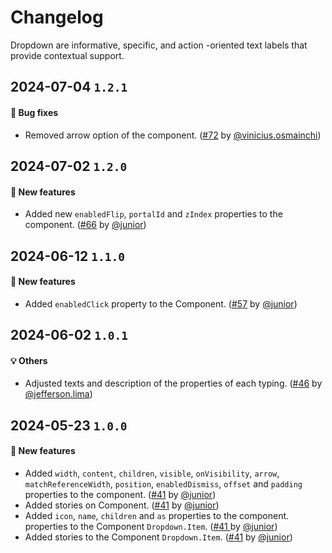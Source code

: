 # Changelog

Dropdown are informative, specific, and action -oriented text labels that provide contextual support.

## 2024-07-04 `1.2.1`

#### 🐛 Bug fixes

- Removed arrow option of the component. ([#72](https://git.rarolabs.com.br/frontend/rarui/-/merge_requests/72) by [@vinicius.osmainchi](https://git.rarolabs.com.br/vinicius.osmainchi))

## 2024-07-02 `1.2.0`

#### 🎉 New features

- Added new `enabledFlip`, `portalId` and `zIndex` properties to the component. ([#66](https://git.rarolabs.com.br/frontend/rarui/-/merge_requests/66) by [@junior](https://git.rarolabs.com.br/junior))

## 2024-06-12 `1.1.0`

#### 🎉 New features

- Added `enabledClick` property to the Component. ([#57](https://git.rarolabs.com.br/frontend/rarui/-/merge_requests/57) by [@junior](https://git.rarolabs.com.br/junior))

## 2024-06-02 `1.0.1`

#### 💡 Others

- Adjusted texts and description of the properties of each typing. ([#46](https://git.rarolabs.com.br/frontend/rarui/-/merge_requests/46) by [@jefferson.lima](https://git.rarolabs.com.br/jefferson.lima))

## 2024-05-23 `1.0.0`

#### 🎉 New features

- Added `width`, `content`, `children`, `visible`, `onVisibility`, `arrow`, `matchReferenceWidth`, `position`, `enabledDismiss`, `offset` and `padding` properties to the component. ([#41](https://git.rarolabs.com.br/frontend/rarui/-/merge_requests/41) by [@junior](https://git.rarolabs.com.br/junior))
- Added stories on Component. ([#41](https://git.rarolabs.com.br/frontend/rarui/-/merge_requests/41) by [@junior](https://git.rarolabs.com.br/junior))
- Added `icon`, `name`, `children` and `as` properties to the component. properties to the Component `Dropdown.Item`. ([#41 ](https://git.rarolabs.com.br/frontend/rarui/-/merge_requests/41) by [@junior](https://git.rarolabs.com.br/junior))
- Added stories to the Component `Dropdown.Item`. ([#41](https://git.rarolabs.com.br/frontend/rarui/-/merge_requests/41) by [@junior](https://git.rarolabs.com.br/junior))

<!-- #### 🛠 Breaking changes -->

<!-- #### 📚 3rd party library updates -->

<!-- #### 🎉 New features -->

<!-- #### 🐛 Bug fixes -->

<!-- #### 💡 Others -->
